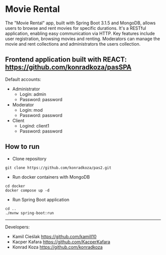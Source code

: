 # Movie Rental
The "Movie Rental" app, built with Spring Boot 3.1.5 and MongoDB, allows users to browse and rent movies for specific durations. It's a RESTful application, enabling easy communication via HTTP. Key features include user registration, browsing movies and renting. Moderators can manage the movie and rent collections and administrators the users collection.

Frontend application built with REACT: https://github.com/konradkoza/pasSPA
---
Default accounts:
- Administrator
  - Login: admin
  - Password: password
- Moderator
  - Login: mod
  - Password: password
- Client
  - Logind: client1
  - Password: password
## How to run
- Clone repository
```
git clone https://github.com/konradkoza/pas2.git
```
- Run docker containers with MongoDB
```
cd docker
docker compose up -d
```
 - Run Spring Boot application
```
cd ..
./mvnw spring-boot:run
```
---
Developers:
- Kamil Cieślak https://github.com/kamill10
- Kacper Kafara https://github.com/KacperKafara
- Konrad Koza https://github.com/konradkoza
